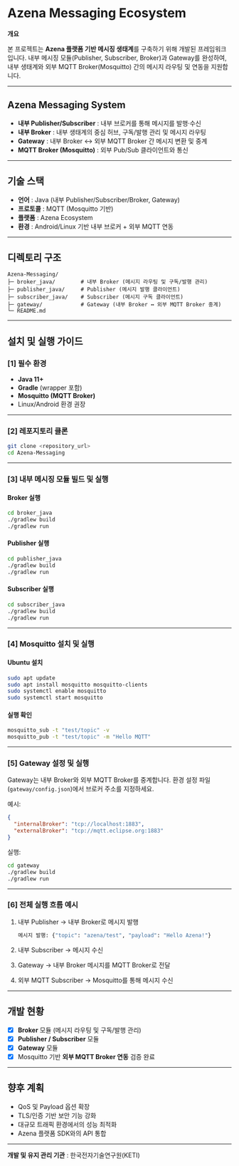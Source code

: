 # Azena Messaging Ecosystem

**개요**

본 프로젝트는 **Azena 플랫폼 기반 메시징 생태계**를 구축하기 위해 개발된 프레임워크입니다.
내부 메시징 모듈(Publisher, Subscriber, Broker)과 Gateway를 완성하여, 내부 생태계와 외부 MQTT Broker(Mosquitto) 간의 메시지 라우팅 및 연동을 지원합니다.

---

## Azena Messaging System

* **내부 Publisher/Subscriber** : 내부 브로커를 통해 메시지를 발행·수신
* **내부 Broker** : 내부 생태계의 중심 허브, 구독/발행 관리 및 메시지 라우팅
* **Gateway** : 내부 Broker ↔ 외부 MQTT Broker 간 메시지 변환 및 중계
* **MQTT Broker (Mosquitto)** : 외부 Pub/Sub 클라이언트와 통신

---

## 기술 스택

* **언어** : Java (내부 Publisher/Subscriber/Broker, Gateway)
* **프로토콜** : MQTT (Mosquitto 기반)
* **플랫폼** : Azena Ecosystem
* **환경** : Android/Linux 기반 내부 브로커 + 외부 MQTT 연동

---

## 디렉토리 구조

```
Azena-Messaging/
├─ broker_java/        # 내부 Broker (메시지 라우팅 및 구독/발행 관리)
├─ publisher_java/     # Publisher (메시지 발행 클라이언트)
├─ subscriber_java/    # Subscriber (메시지 구독 클라이언트)
├─ gateway/            # Gateway (내부 Broker ↔ 외부 MQTT Broker 중계)
└─ README.md
```

---

## 설치 및 실행 가이드

### \[1] 필수 환경

* **Java 11+**
* **Gradle** (wrapper 포함)
* **Mosquitto (MQTT Broker)**
* Linux/Android 환경 권장

---

### \[2] 레포지토리 클론

```bash
git clone <repository_url>
cd Azena-Messaging
```

---

### \[3] 내부 메시징 모듈 빌드 및 실행

#### Broker 실행

```bash
cd broker_java
./gradlew build
./gradlew run
```

#### Publisher 실행

```bash
cd publisher_java
./gradlew build
./gradlew run
```

#### Subscriber 실행

```bash
cd subscriber_java
./gradlew build
./gradlew run
```

---

### \[4] Mosquitto 설치 및 실행

#### Ubuntu 설치

```bash
sudo apt update
sudo apt install mosquitto mosquitto-clients
sudo systemctl enable mosquitto
sudo systemctl start mosquitto
```

#### 실행 확인

```bash
mosquitto_sub -t "test/topic" -v
mosquitto_pub -t "test/topic" -m "Hello MQTT"
```

---

### \[5] Gateway 설정 및 실행

Gateway는 내부 Broker와 외부 MQTT Broker를 중계합니다.
환경 설정 파일(`gateway/config.json`)에서 브로커 주소를 지정하세요.

예시:

```json
{
  "internalBroker": "tcp://localhost:1883",
  "externalBroker": "tcp://mqtt.eclipse.org:1883"
}
```

실행:

```bash
cd gateway
./gradlew build
./gradlew run
```

---

### \[6] 전체 실행 흐름 예시

1. 내부 Publisher → 내부 Broker로 메시지 발행

   ```bash
   메시지 발행: {"topic": "azena/test", "payload": "Hello Azena!"}
   ```
2. 내부 Subscriber → 메시지 수신
3. Gateway → 내부 Broker 메시지를 MQTT Broker로 전달
4. 외부 MQTT Subscriber → Mosquitto를 통해 메시지 수신

---

## 개발 현황

* [x] **Broker** 모듈 (메시지 라우팅 및 구독/발행 관리)
* [x] **Publisher / Subscriber** 모듈
* [x] **Gateway** 모듈
* [x] Mosquitto 기반 **외부 MQTT Broker 연동** 검증 완료

---

## 향후 계획

* QoS 및 Payload 옵션 확장
* TLS/인증 기반 보안 기능 강화
* 대규모 트래픽 환경에서의 성능 최적화
* Azena 플랫폼 SDK와의 API 통합

---

**개발 및 유지 관리 기관** : 한국전자기술연구원(KETI)
